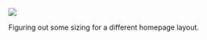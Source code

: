 ![](https://db-feed.s3.amazonaws.com/legacy/Screen_Shot_2017-04-13_at_3_34_16_PM-1492112098767.png)

Figuring out some sizing for a different homepage layout.
